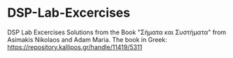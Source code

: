# DSP-Lab-Excercises
DSP Lab Excercises Solutions from the Book "Σήματα και Συστήματα" from Asimakis Nikolaos and Adam Maria. The book in Greek: https://repository.kallipos.gr/handle/11419/5311
